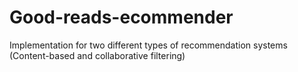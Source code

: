 # Good-reads-ecommender
Implementation for two different types of recommendation systems (Content-based and collaborative filtering)
